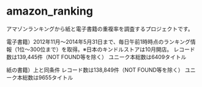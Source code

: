 amazon_ranking
==============

アマゾンランキングから紙と電子書籍の重複率を調査するプロジェクトです。


電子書籍）2012年11月〜2014年5月31日まで、毎日午前1時時点のランキング情報（1位〜300位まで）を取得。※日本のキンドルストアは10月開店。
レコード数は139,445件（NOT FOUND等を除く）
ユニーク本総数は6409タイトル

紙の書籍）上と同条件
レコード数は138,849件（NOT FOUND等を除く）
ユニーク本総数は9655タイトル


